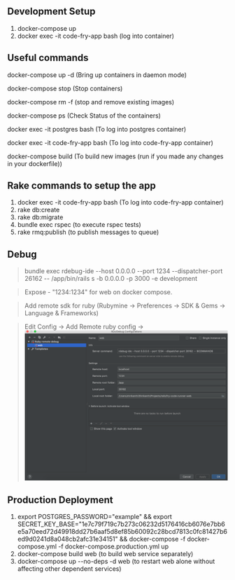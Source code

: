 ## Development Setup

1. docker-compose up
2. docker exec -it code-fry-app bash (log into container)


## Useful commands

docker-compose up -d (Bring up containers in daemon mode)

docker-compose stop (Stop containers)

docker-compose rm -f (stop and remove existing images)

docker-compose ps (Check Status of the containers)

docker exec -it postgres bash (To log into postgres container)

docker exec -it code-fry-app bash (To log into code-fry-app container)

docker-compose build (To build new images (run if you made any changes in your dockerfile))


## Rake commands to setup the app

1. docker exec -it code-fry-app bash (To log into code-fry-app container)
2. rake db:create
3. rake db:migrate
4. bundle exec rspec (to execute rspec tests)
5. rake rmq:publish (to publish messages to queue)

## Debug

> bundle exec rdebug-ide --host 0.0.0.0 --port 1234 --dispatcher-port 26162 -- /app/bin/rails s -b 0.0.0.0 -p 3000 -e development

> Expose   - "1234:1234" for web on docker compose.

> Add remote sdk for ruby (Rubymine -> Preferences -> SDK & Gems -> Language & Frameworks)

> Edit Config -> Add Remote ruby config -> ![Run Config Image](readme/images/remote_debug_config.png)


## Production Deployment

1. export POSTGRES_PASSWORD="example" && export SECRET_KEY_BASE="1e7c79f719c7b273c06232d5176416cb6076e7bb6e5a70eed72d49918dd27b6aaf5d8ef85b60092c28bcd7813c0fc81427b6ed9d0241d8a048cb2afc31e34151" && docker-compose -f docker-compose.yml -f docker-compose.production.yml up
2. docker-compose build web (to build web service separately)
3. docker-compose up --no-deps -d web (to restart web alone without affecting other dependent services)